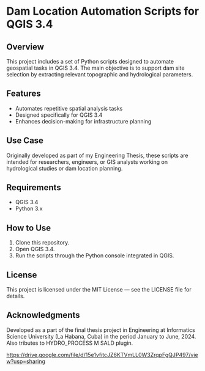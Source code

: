 # Dam Location Automation Scripts for QGIS 3.4

## Overview
This project includes a set of Python scripts designed to automate geospatial tasks in QGIS 3.4. The main objective is to support dam site selection by extracting relevant topographic and hydrological parameters.

## Features
- Automates repetitive spatial analysis tasks
- Designed specifically for QGIS 3.4
- Enhances decision-making for infrastructure planning

## Use Case
Originally developed as part of my Engineering Thesis, these scripts are intended for researchers, engineers, or GIS analysts working on hydrological studies or dam location planning.

## Requirements
- QGIS 3.4
- Python 3.x

## How to Use
1. Clone this repository.
2. Open QGIS 3.4.
3. Run the scripts through the Python console integrated in QGIS.

## License
This project is licensed under the MIT License — see the LICENSE file for details.

## Acknowledgments
Developed as a part of the final thesis project in Engineering at Informatics Science University (La Habana, Cuba) in the period January to June, 2024. Also tributes to  HYDRO_PROCESS M
SALD plugin.

https://drive.google.com/file/d/15e1vfitcJZ6KTVmLL0W3ZrqpFgQJP497/view?usp=sharing
